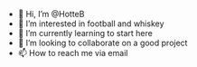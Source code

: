 - 👋 Hi, I’m @HotteB
- 👀 I’m interested in football and whiskey 
- 🌱 I’m currently learning to start here
- 💞️ I’m looking to collaborate on a good project
- 📫 How to reach me via email

<!---
HotteB/HotteB is a ✨ special ✨ repository because its `README.md` (this file) appears on your GitHub profile.
You can click the Preview link to take a look at your changes.
--->
